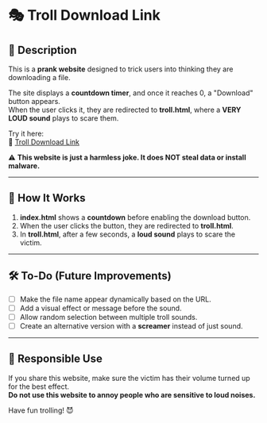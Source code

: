 # 🎭 Troll Download Link  

## 🚀 Description  
This is a **prank website** designed to trick users into thinking they are downloading a file.  

The site displays a **countdown timer**, and once it reaches 0, a "Download" button appears.  
When the user clicks it, they are redirected to **troll.html**, where a **VERY LOUD sound** plays to scare them.  

Try it here:  
🔗 [Troll Download Link](https://eraleexxx.github.io/Troll-Download-Link/)  

⚠️ **This website is just a harmless joke. It does NOT steal data or install malware.**  

---

## 📜 How It Works  
1. **index.html** shows a **countdown** before enabling the download button.  
2. When the user clicks the button, they are redirected to **troll.html**.  
3. In **troll.html**, after a few seconds, a **loud sound** plays to scare the victim.  

---

## 🛠️ To-Do (Future Improvements)  
- [ ] Make the file name appear dynamically based on the URL.  
- [ ] Add a visual effect or message before the sound.  
- [ ] Allow random selection between multiple troll sounds.  
- [ ] Create an alternative version with a **screamer** instead of just sound.  

---

## 🎯 Responsible Use  
If you share this website, make sure the victim has their volume turned up for the best effect.  
**Do not use this website to annoy people who are sensitive to loud noises.**  

Have fun trolling! 😈
